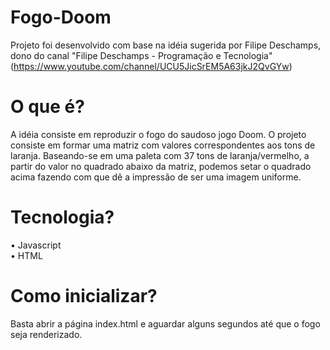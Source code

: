 # Fogo-Doom

Projeto foi desenvolvido com base na idéia sugerida por Filipe Deschamps, dono do canal "Filipe Deschamps - Programação e Tecnologia" (https://www.youtube.com/channel/UCU5JicSrEM5A63jkJ2QvGYw)<br>

# O que é?

A idéia consiste em reproduzir o fogo do saudoso jogo Doom. O projeto consiste em formar uma matriz com valores correspondentes aos tons de laranja. Baseando-se em uma paleta com 37 tons de laranja/vermelho, a partir do valor no quadrado abaixo da matriz, podemos setar o quadrado acima fazendo com que dê a impressão de ser uma imagem uniforme.

# Tecnologia?

• Javascript<br>
• HTML

# Como inicializar?

Basta abrir a página index.html e aguardar alguns segundos até que o fogo seja renderizado.
